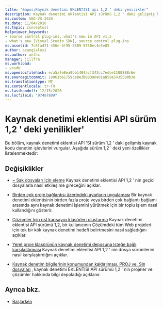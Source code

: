 ```yaml
---
title: "&apos;Kaynak denetimi EKLENTISI apı 1,2 ' deki yenilikler"
description: Kaynak denetimi eklentisi API sürümü 1,2 ' daki gelişmiş kaynak kodu denetim işlevindeki yenilikler hakkında bilgi edinin.
ms.custom: SEO-VS-2020
ms.date: 11/04/2016
ms.topic: conceptual
helpviewer_keywords:
- source control plug-ins, what's new in API v1.2
- what's new [Visual Studio SDK], source control plug-ins
ms.assetid: 7c5fa471-456e-4f95-8309-5750ec4e5e85
author: acangialosi
ms.author: anthc
manager: jillfra
ms.workload:
- vssdk
ms.openlocfilehash: eca5afe8ea9bb1404acf342cc7edbe1100888c6e
ms.sourcegitcommit: 19061b61759ce8e3b083a0e01a858e5435580b3e
ms.translationtype: MT
ms.contentlocale: tr-TR
ms.lasthandoff: 12/15/2020
ms.locfileid: "97487809"
---
```

# <a name="what39s-new-in-the-source-control-plug-in-api-version-12"></a>Kaynak denetimi eklentisi API sürüm 1,2 ' deki yenilikler&#39;
Bu bölüm, kaynak denetimi eklentisi API 'SI sürüm 1,2 ' daki gelişmiş kaynak kodu denetim işlevlerini vurgular. Aşağıda sürüm 1,2 ' deki yeni özellikler listelenmektedir:

## <a name="changes"></a>Değişiklikler
- [~ Sak dosyaları Için eleme](../../extensibility/internals/elimination-of-tilde-sak-files.md) Kaynak denetimi eklentisi API 1,2 ' nin geçici dosyalarla nasıl etkileşime gireceğini açıklar.

- [Birden çok proje bağlantısı üzerindeki ayarların uygulaması](../../extensibility/internals/application-of-settings-across-multiple-project-connections.md) Bir kaynak denetimi eklentisinin birden fazla proje veya birden çok bağlantı bağlamı arasında aynı kaynak denetimi işlemini yürütmek için bir toplu işlem nasıl kullandığını gösterir.

- [Çözümler Için üst kapsayıcı klasörleri oluşturma](../../extensibility/internals/creating-parent-container-folders-for-solutions.md) Kaynak denetimi eklentisi API sürümü 1,2, bir kullanıcının Çözümdeki tüm Web projeleri için tek bir kök kaynak denetimi hedefi belirtmesini nasıl sağladığını açıklar.

- [Yerel proje klasörünün kaynak denetimi deposuna Isteğe bağlı karşılaştırması](../../extensibility/internals/optional-comparison-of-local-project-folder-to-source-control-store.md) Kaynak denetimi eklentisi API 1,2 ' nin dosya sürümlerini nasıl karşılaştırdığını açıklar.

- [Kaynak denetim bilgilerinin konumundan kaldırılması. PROJ ve. Sln dosyaları](../../extensibility/internals/removal-of-source-control-information-from-dot-proj-and-dot-sln-files.md) , kaynak denetimi EKLENTISI API sürümü 1,2 ' nin projeler ve çözümler hakkında bilgi depoladığı açıklanır.

## <a name="see-also"></a>Ayrıca bkz.
- [Başlarken](../../extensibility/internals/getting-started-with-source-control-plug-ins.md)
